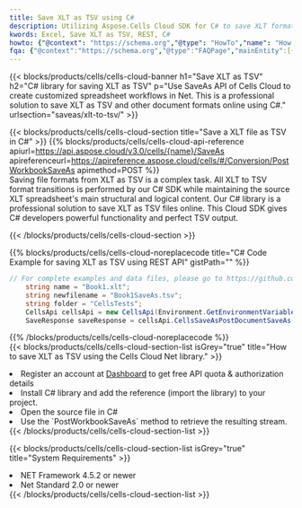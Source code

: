 ```yaml
---
title: Save XLT as TSV using C# 
description: Utilizing Aspose.Cells Cloud SDK for C# to save XLT format file as TSV format file. 
kwords: Excel, Save XLT as TSV, REST, C#
howto: {"@context": "https://schema.org","@type": "HowTo","name": "How to save XLT as TSV using the Cells Cloud Net library.","description": "How to save XLT as TSV using the Cells Cloud Net library.","image": {"@type": "ImageObject"},"url": "/net/saveas/xlt-to-tsv/","step": [{ "@type": "HowToStep","name": "How to save XLT as TSV using the Cells Cloud Net library. step 1", "image": {"@type": "ImageObject",},"url": "/net/saveas/xlt-to-tsv/","text": "Register an account at <a href='https://dashboard.aspose.cloud/'>Dashboard</a> to get free API quota & authorization details",},{ "@type": "HowToStep","name": "How to save XLT as TSV using the Cells Cloud Net library. step 1", "image": {"@type": "ImageObject",},"url": "/net/saveas/xlt-to-tsv/","text": "Install C# library and add the reference (import the library) to your project.",},{ "@type": "HowToStep","name": "How to save XLT as TSV using the Cells Cloud Net library. step 1", "image": {"@type": "ImageObject",},"url": "/net/saveas/xlt-to-tsv/","text": "Open the source file in C#",},{ "@type": "HowToStep","name": "How to save XLT as TSV using the Cells Cloud Net library. step 1", "image": {"@type": "ImageObject",},"url": "/net/saveas/xlt-to-tsv/","text": "Use the `PostWorkbookSaveAs` method to retrieve the resulting stream.",}, ],"supply": {"@type": "HowToSupply","name": "document"},"tool": [{"@type": "HowToTool","name": "Visual Studio, Visual Studio Code, Rider"},{"@type": "HowToTool","name": "Aspose Cells"}],"totalTime": "PT6M"}
fqa: {"@context":"https://schema.org","@type":"FAQPage","mainEntity":[{"@type":"Question","name":"Why save file as other formats file in C# using REST API?","acceptedAnswer":{"@type":"Answer","text":"Documents are encoded in many ways, and some files may be incompatible with the software you use. To open and read such files, just save them as appropriate file formats.<br/><ol><li>Install .NET SDK and add the reference (import the library) to your project.</li><li>Open the source file in C# using REST API.</li><li>Call the PostWorkbookSaveAsRequest() method, passing an output filename with required extension.</li><li>Get the result of save as a separate file.</li></ol>"}},{"@type":"Question","name":"What file formats can I save as with your C# library?","acceptedAnswer":{"@type":"Answer","text":"We support a variety of file formats for conversion using .NET library, including XLSX, Excel, xls , PDF, CSV, HTML, Markdown, XML, PNG, JPG, TIFF, Json, TXT and many more."}},{"@type":"Question","name":"What is the maximum allowed file size for conversion using this .NET library?","acceptedAnswer":{"@type":"Answer","text":"There are no file size limits for format conversions using .NET library."}}]}
---
```



{{< blocks/products/cells/cells-cloud-banner h1="Save XLT as TSV" h2="C# library for saving XLT as TSV" p="Use SaveAs API of Cells Cloud to create customized spreadsheet workflows in Net. This is a professional solution to save XLT as TSV and other document formats online using C#." urlsection="saveas/xlt-to-tsv/" >}}

{{< blocks/products/cells/cells-cloud-section  title="Save a XLT file as TSV in C#" >}}
{{% blocks/products/cells/cells-cloud-api-reference  apiurl=https://api.aspose.cloud/v3.0/cells/{name}/SaveAs  apireferenceurl=https://apireference.aspose.cloud/cells/#/Conversion/PostWorkbookSaveAs  apimethod=POST %}}
<br/>
Saving file formats from XLT as TSV is a complex task. All XLT to TSV format transitions is performed by our C# SDK while maintaining the source XLT spreadsheet's main structural and logical content. Our C# library is a professional solution to save XLT as TSV files online. This Cloud SDK gives C# developers powerful functionality and perfect TSV output.

{{< /blocks/products/cells/cells-cloud-section >}}

{{% blocks/products/cells/cells-cloud-noreplacecode title="C# Code Example for saving XLT as TSV using REST API" gistPath="" %}}
  
```cs
// For complete examples and data files, please go to https://github.com/aspose-cells-cloud/aspose-cells-cloud-dotnet/
    string name = "Book1.xlt";
    string newfilename = "Book1SaveAs.tsv";
    string folder = "CellsTests";
    CellsApi cellsApi = new CellsApi(Environment.GetEnvironmentVariable("ProductClientId"), Environment.GetEnvironmentVariable("ProductClientSecret"));
    SaveResponse saveResponse = cellsApi.CellsSaveAsPostDocumentSaveAs(name, null, newfilename, null,null,folder);
```
  
{{% /blocks/products/cells/cells-cloud-noreplacecode  %}}
<br/>
{{< blocks/products/cells/cells-cloud-section-list isGrey="true"  title="How to save XLT as TSV using the Cells Cloud Net library." >}}
<li>Register an account at <a href="https://dashboard.aspose.cloud/">Dashboard</a> to get free API quota & authorization details</li>
<li>Install C# library and add the reference (import the library) to your project.</li>
<li>Open the source file in C#</li>
<li>Use the `PostWorkbookSaveAs` method to retrieve the resulting stream.</li>
{{< /blocks/products/cells/cells-cloud-section-list >}}

{{< blocks/products/cells/cells-cloud-section-list isGrey="true"  title="System Requirements" >}}
<li>NET Framework 4.5.2 or newer</li>
<li>Net Standard 2.0 or newer</li>
{{< /blocks/products/cells/cells-cloud-section-list >}}
